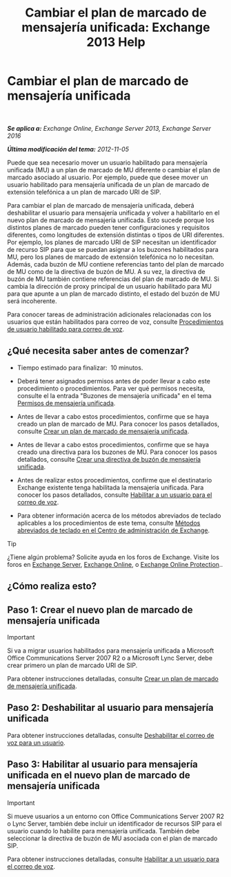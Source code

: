 ﻿---
title: 'Cambiar el plan de marcado de mensajería unificada: Exchange 2013 Help'
TOCTitle: Cambiar el plan de marcado de mensajería unificada
ms:assetid: 4a6b6b6f-c61c-44e8-91dd-c5d28835f441
ms:mtpsurl: https://technet.microsoft.com/es-es/library/Ee633465(v=EXCHG.150)
ms:contentKeyID: 49895612
ms.date: 05/22/2018
mtps_version: v=EXCHG.150
ms.translationtype: MT
---

# Cambiar el plan de marcado de mensajería unificada

 

_**Se aplica a:** Exchange Online, Exchange Server 2013, Exchange Server 2016_

_**Última modificación del tema:** 2012-11-05_

Puede que sea necesario mover un usuario habilitado para mensajería unificada (MU) a un plan de marcado de MU diferente o cambiar el plan de marcado asociado al usuario. Por ejemplo, puede que desee mover un usuario habilitado para mensajería unificada de un plan de marcado de extensión telefónica a un plan de marcado URI de SIP.

Para cambiar el plan de marcado de mensajería unificada, deberá deshabilitar el usuario para mensajería unificada y volver a habilitarlo en el nuevo plan de marcado de mensajería unificada. Esto sucede porque los distintos planes de marcado pueden tener configuraciones y requisitos diferentes, como longitudes de extensión distintas o tipos de URI diferentes. Por ejemplo, los planes de marcado URI de SIP necesitan un identificador de recurso SIP para que se puedan asignar a los buzones habilitados para MU, pero los planes de marcado de extensión telefónica no lo necesitan. Además, cada buzón de MU contiene referencias tanto del plan de marcado de MU como de la directiva de buzón de MU. A su vez, la directiva de buzón de MU también contiene referencias del plan de marcado de MU. Si cambia la dirección de proxy principal de un usuario habilitado para MU para que apunte a un plan de marcado distinto, el estado del buzón de MU será incoherente.

Para conocer tareas de administración adicionales relacionadas con los usuarios que están habilitados para correo de voz, consulte [Procedimientos de usuario habilitado para correo de voz](voice-mail-enabled-user-procedures-exchange-2013-help.md).

## ¿Qué necesita saber antes de comenzar?

  - Tiempo estimado para finalizar:  10 minutos.

  - Deberá tener asignados permisos antes de poder llevar a cabo este procedimiento o procedimientos. Para ver qué permisos necesita, consulte el la entrada "Buzones de mensajería unificada" en el tema [Permisos de mensajería unificada](unified-messaging-permissions-exchange-2013-help.md).

  - Antes de llevar a cabo estos procedimientos, confirme que se haya creado un plan de marcado de MU. Para conocer los pasos detallados, consulte [Crear un plan de marcado de mensajería unificada](create-a-um-dial-plan-exchange-2013-help.md).

  - Antes de llevar a cabo estos procedimientos, confirme que se haya creado una directiva para los buzones de MU. Para conocer los pasos detallados, consulte [Crear una directiva de buzón de mensajería unificada](create-a-um-mailbox-policy-exchange-2013-help.md).

  - Antes de realizar estos procedimientos, confirme que el destinatario Exchange existente tenga habilitada la mensajería unificada. Para conocer los pasos detallados, consulte [Habilitar a un usuario para el correo de voz](enable-a-user-for-voice-mail-exchange-2013-help.md).

  - Para obtener información acerca de los métodos abreviados de teclado aplicables a los procedimientos de este tema, consulte [Métodos abreviados de teclado en el Centro de administración de Exchange](keyboard-shortcuts-in-the-exchange-admin-center-exchange-online-protection-help.md).


> [!TIP]
> ¿Tiene algún problema? Solicite ayuda en los foros de Exchange. Visite los foros en <A href="https://go.microsoft.com/fwlink/p/?linkid=60612">Exchange Server</A>, <A href="https://go.microsoft.com/fwlink/p/?linkid=267542">Exchange Online</A>, o <A href="https://go.microsoft.com/fwlink/p/?linkid=285351">Exchange Online Protection</A>..



## ¿Cómo realiza esto?

## Paso 1: Crear el nuevo plan de marcado de mensajería unificada


> [!IMPORTANT]
> Si va a migrar usuarios habilitados para mensajería unificada a Microsoft Office Communications Server 2007 R2 o a Microsoft Lync Server, debe crear primero un plan de marcado URI de SIP.



Para obtener instrucciones detalladas, consulte [Crear un plan de marcado de mensajería unificada](create-a-um-dial-plan-exchange-2013-help.md).

## Paso 2: Deshabilitar al usuario para mensajería unificada

Para obtener instrucciones detalladas, consulte [Deshabilitar el correo de voz para un usuario](disable-voice-mail-for-a-user-exchange-2013-help.md).

## Paso 3: Habilitar al usuario para mensajería unificada en el nuevo plan de marcado de mensajería unificada


> [!IMPORTANT]
> Si mueve usuarios a un entorno con Office Communications Server 2007 R2 o Lync Server, también debe incluir un identificador de recursos SIP para el usuario cuando lo habilite para mensajería unificada. También debe seleccionar la directiva de buzón de MU asociada con el plan de marcado SIP.



Para obtener instrucciones detalladas, consulte [Habilitar a un usuario para el correo de voz](enable-a-user-for-voice-mail-exchange-2013-help.md).


